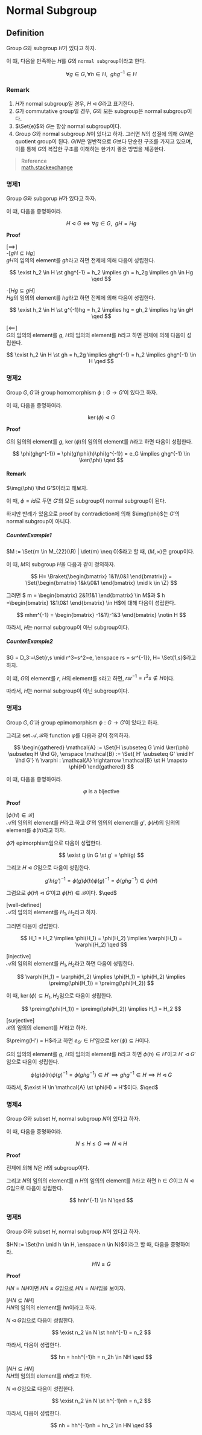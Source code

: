 # Normal Subgroup

## Definition
Group $G$와 subgroup $H$가 있다고 하자.

이 떄, 다음을 만족하는 $H$를 $G$의 `normal subgroup`이라고 한다.

$$ \forall g \in G, \forall h \in H, \enspace ghg^{-1} \in H $$

### Remark
1. $H$가 normal subgroup일 경우, $H \lhd G$라고 표기한다.
2. $G$가 commutative group일 경우, $G$의 모든 subgroup은 normal subgroup이다.
3. $\Set{e}$와 $G$는 항상 normal subgroup이다.
4. Group $G$와 normal subgroup $N$이 있다고 하자. 그러면 $N$의 성질에 의해 $G/N$은 quotient group이 된다. $G/N$은 일반적으로 $G$보다 단순한 구조를 가지고 있으며, 이를 통해 $G$의 복잡한 구조를 이해하는 한가지 좋은 방법을 제공한다.

> Reference  
> [math.stackexchange](https://math.stackexchange.com/questions/2626414/importance-of-normal-subgroups)

### 명제1
Group $G$와 subgorup $H$가 있다고 하자.

이 떄, 다음을 증명하여라.

$$ H \lhd G \iff \forall g \in G, \enspace gH = Hg $$

**Proof**

[$\implies$]  
-[$gH \subseteq Hg$]  
$gH$의 임의의 element를 $gh$라고 하면 전제에 의해 다음이 성립한다.

$$ \exist h_2 \in H \st ghg^{-1} = h_2 \implies gh = h_2g \implies gh \in Hg \qed $$

-[$Hg \subseteq gH$]  
$Hg$의 임의의 element를 $hg$라고 하면 전제에 의해 다음이 성립한다.

$$ \exist h_2 \in H \st g^{-1}hg = h_2 \implies hg = gh_2 \implies hg \in gH \qed $$

[$\impliedby$]  
$G$의 임의의 element를 $g$, $H$의 임의의 element를 $h$라고 하면 전제에 의해 다음이 성립한다.

$$ \exist h_2 \in H \st gh = h_2g \implies ghg^{-1} = h_2 \implies ghg^{-1} \in H \qed $$

### 명제2
Group $G,G'$과 group homomorphism $\phi:G\rightarrow G'$이 있다고 하자.

이 때, 다음을 증명하여라.

$$ \ker(\phi) \lhd G $$

**Proof**

$G$의 임의의 element를 $g$, $\ker(\phi)$의 임의의 element를 $h$라고 하면 다음이 성립한다.

$$ \phi(ghg^{-1}) = \phi(g)\phi(h)\phi(g^{-1}) = e_G \implies ghg^{-1} \in \ker(\phi) \qed $$

#### Remark
$\img(\phi) \lhd G'$이라고 해보자.

이 때, $\phi = id$로 두면 $G'$의 모든 subgroup이 normal subgroup이 된다.

하지만 반례가 있음으로 proof by contradiction에 의해 $\img(\phi)$는 $G'$의 normal subgroup이 아니다.

##### CounterExample1
$M := \Set{m \in M_{22}(\R) | \det(m) \neq 0}$라고 할 때, $(M,\times)$은 group이다.

이 때, $M$의 subgroup $H$을 다음과 같이 정의하자.

$$ H= \Braket{\begin{bmatrix} 1&1\\0&1 \end{bmatrix}} = \Set{\begin{bmatrix} 1&k\\0&1 \end{bmatrix} \mid k \in \Z} $$

그러면 $ m = \begin{bmatrix} 2&1\\1&1 \end{bmatrix} \in M$과 $ h =\begin{bmatrix} 1&1\\0&1 \end{bmatrix} \in H$에 대해 다음이 성립한다.

$$ mhm^{-1} = \begin{bmatrix} -1&1\\-1&3 \end{bmatrix} \notin H $$

따라서, $H$는 normal subgroup이 아닌 subgroup이다.

##### CounterExample2
$G = D_3:=\Set{r,s \mid r^3=s^2=e, \enspace rs = sr^{-1}}, H= \Set{1,s}$라고 하자.

이 떄, $G$의 element를 $r$, $H$의 element를 $s$라고 하면, $rsr^{-1} = r^2s \notin H$이다.

따라서, $H$는 normal subgroup이 아닌 subgroup이다.

### 명제3
Group $G,G'$과 group epimomorphism $\phi:G\rightarrow G'$이 있다고 하자.

그리고 set $\mathcal{A,B}$와 function $\varphi$를 다음과 같이 정의하자.

$$ \begin{gathered} \mathcal{A} := \Set{H \subseteq G \mid \ker(\phi) \subseteq H \lhd G}, \enspace \mathcal{B} := \Set{ H' \subseteq G' \mid H' \lhd G'} \\ \varphi : \mathcal{A} \rightarrow \mathcal{B} \st H \mapsto \phi(H) \end{gathered} $$

이 떄, 다음을 증명하여라.

$$ \varphi \text{ is a bijective } $$

**Proof**

[$\phi(H) \in \mathcal{B}$]   
$\mathcal{A}$의 임의의 element를 $H$라고 하고 $G'$의 임의의 element를 $g'$, $\phi(H)$의 임의의 element를 $\phi(h)$라고 하자.

$\phi$가 epimorphism임으로 다음이 성립한다.

$$ \exist g \in G \st g' = \phi(g) $$

그리고 $H\lhd G$임으로 다음이 성립한다.

$$ g'h(g')^{-1} = \phi(g)\phi(h)\phi(g)^{-1} = \phi(ghg^{-1}) \in \phi(H) $$

그럼으로 $\phi(H) \lhd G'$이고 $\phi(H) \in \mathcal{B}$이다. $\qed$

[well-defined]  
$\mathcal{A}$의 임의의 element를 $H_1,H_2$라고 하자.

그러면 다음이 성립한다.

$$ H_1 = H_2 \implies \phi(H_1) = \phi(H_2) \implies \varphi(H_1) = \varphi(H_2) \qed $$

[injective]  
$\mathcal{A}$의 임의의 element를 $H_1,H_2$라고 하면 다음이 성립한다.

$$ \varphi(H_1) = \varphi(H_2) \implies \phi(H_1) = \phi(H_2) \implies \preimg(\phi(H_1)) = \preimg(\phi(H_2)) $$

이 때, $\ker(\phi) \subseteq H_1,H_2$임으로 다음이 성립한다.

$$ \preimg(\phi(H_1)) = \preimg(\phi(H_2)) \implies H_1 = H_2 $$

[surjective]  
$\mathcal{B}$의 임의의 element를 $H'$라고 하자. 

$\preimg(H') = H$라고 하면 $e_{G'} \in H'$임으로 $\ker(\phi) \subseteq H$이다.

$G$의 임의의 element를 $g$, $H$의 임의의 element를 $h$라고 하면 $\phi(h) \in H'$이고 $H' \lhd G'$임으로 다음이 성립한다.

$$ \phi(g)\phi(h)\phi(g)^{-1} = \phi(ghg^{-1}) \in H' \implies ghg^{-1} \in H \implies H \lhd G $$

따라서, $\exist H \in \mathcal{A} \st \phi(H) = H'$이다. $\qed$

### 명제4
Group $G$와 subset $H$, normal subgroup $N$이 있다고 하자.

이 때, 다음을 증명하여라.

$$ N \le H \le G \implies N \lhd H $$

**Proof**

전제에 의해 $N$은 $H$의 subgroup이다.

그리고 $N$의 임의의 element를 $n$ $H$의 임의의 element를 $h$라고 하면 $h \in G$이고 $N \lhd G$임으로 다음이 성립한다.

$$ hnh^{-1} \in N \qed $$

### 명제5
Group $G$와 subset $H$, normal subgroup $N$이 있다고 하자.

$HN := \Set{hn \mid h \in H, \enspace n \in N}$이라고 할 때, 다음을 증명하여라.

$$ HN \le G $$

**Proof**

$HN=NH$이면 $HN \le G$임으로 $HN=NH$임을 보이자.

[$HN \subseteq NH$]  
$HN$의 임의의 element를 $hn$이라고 하자. 

$N \lhd G$임으로 다음이 성립한다.

$$ \exist n_2 \in N \st  hnh^{-1} = n_2 $$

따라서, 다음이 성립한다.

$$ hn = hnh^{-1}h = n_2h \in NH \qed $$

[$NH \subseteq HN$]  
$NH$의 임의의 element를 $nh$라고 하자. 

$N \lhd G$임으로 다음이 성립한다.

$$ \exist n_2 \in N \st  h^{-1}nh = n_2 $$

따라서, 다음이 성립한다.

$$ nh = hh^{-1}nh = hn_2 \in HN \qed $$






